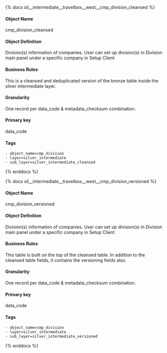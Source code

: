 {% docs sil__intermediate__travelbox__west__cmp_division_cleansed %}

#### Object Name
cmp_division_cleansed

#### Object Definition
Division(s) information of companies. User can set up division(s) in Division main panel under a specific company in Setup Client

#### Business Rules
This is a cleansed and deduplicated version of the bronze table inside the silver intermediate layer.

#### Granularity
One record per data_code & metadata_checksum combination.

#### Primary key
data_code

#### Tags
    - object_name=cmp_division
    - layer=silver_intermediate
    - sub_layer=silver_intermediate_cleansed

{% enddocs %}

{% docs sil__intermediate__travelbox__west__cmp_division_versioned %}

#### Object Name
cmp_division_versioned

#### Object Definition
Division(s) information of companies. User can set up division(s) in Division main panel under a specific company in Setup Client

#### Business Rules
This table is built on the top of the cleansed table. In addition to the cleansed table fields, it contains the versioning fields also.

#### Granularity
One record per data_code & metadata_checksum combination.

#### Primary key
data_code

#### Tags
    - object_name=cmp_division
    - layer=silver_intermediate
    - sub_layer=silver_intermediate_versioned

{% enddocs %}